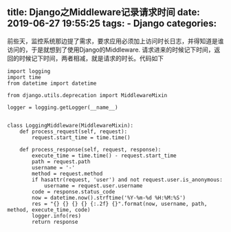 title: Django之Middleware记录请求时间
date: 2019-06-27 19:55:25
tags:
    - Django
categories:
---
前些天，监控系统那边提了需求，要求应用必须加上访问时长日志，并得知道是谁访问的，于是就想到了使用Django的Middleware. 请求进来的时候记下时间，返回的时候记下时间，两者相减，就是请求的时长。代码如下

```
import logging
import time
from datetime import datetime

from django.utils.deprecation import MiddlewareMixin

logger = logging.getLogger(__name__)


class LoggingMiddleware(MiddlewareMixin):
    def process_request(self, request):
        request.start_time = time.time()

    def process_response(self, request, response):
        execute_time = time.time() - request.start_time
        path = request.path
        username = '-'
        method = request.method
        if hasattr(request, 'user') and not request.user.is_anonymous:
            username = request.user.username
        code = response.status_code
        now = datetime.now().strftime('%Y-%m-%d %H:%M:%S')
        res = "{} {} {} {} {:.2f} {}".format(now, username, path, method, execute_time, code)
        logger.info(res)
        return response
```
